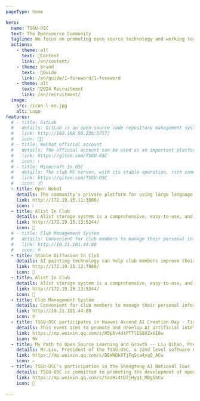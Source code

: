 ```yaml
---
pageType: home

hero:
  name: TSGU-OSC
  text: The Opensource Community
  tagline: We focus on promoting open source technology and working together to promote its development.
  actions:
    - theme: alt
      text: 📖Content
      link: /en/content/
    - theme: brand
      text:  🧭Guide
      link: /en/guide/1-foreword/1-foreword
    - theme: alt
      text: 👤2024 Recruitment
      link: /en/recruitment/
  image:
    src: /icon-l-en.jpg
    alt: Logo
features:
  # - title: GitLab
  #   details: GitLab is an open-source code repository management system that communities can use to manage and maintain their code resources. Through GitLab, community members can easily share code, collaborate on development, and track and manage code changes through version control functionality.
  #   link: http://192.168.50.236:5757/
  #   icon: 🧑‍💻
  # - title: WeChat official account
  #   details: The official account can be used as an important platform for community publicity and promotion. Through the official account, the club can release club information, activity information, work display and other content, attracting more people's attention and participation.
  #   link: https://gitee.com/TSGU-OSC
  #   icon: ℹ️  
  # - title: Minecraft In OSC
  #   details: The club MC server, with its stable operation, rich community activities, friendly community atmosphere, organized team gameplay, customized gaming experience, and good security, provides players with a higher quality and fun Minecraft gaming environment. Club members can also relax during their busy studies.
  #   link: https://gitee.com/TSGU-OSC
  #   icon: 📦️
  - title: Open WebUI
    details: The community's private platform for using large language models provides secure and reliable intelligent tools, efficient reasoning capabilities, and meets the needs of text generation, question answering analysis, and more.
    link: http://172.19.15.11:3000/ 
    icon: ℹ️
  - title: Alist In Club
    details: Alist storage system is a comprehensive, easy-to-use, and easily expandable file list program that can easily manage and access files in various storage services. The club uses it to store relevant learning materials, which can achieve resource sharing.
    link: http://172.19.15.13:5244/
    icon: 💾
  # - title: Club Management System
  #   details: Convenient for club members to manage their personal information here, and also manage club announcements. Improved the cohesion of the club and facilitated the communication of club members.
  #   link: http://10.21.101.44:80
  #   icon: ®
  - title: Stable Diffusion In Club
    details: AI painting technology can help club members improve their artistic creation level and efficiency. By utilizing AI painting software, club members can easily generate images of various styles and gain new creative inspiration.
    link: http://172.19.15.12:7860/
    icon: 🎨
  - title: Alist In Club
    details: Alist storage system is a comprehensive, easy-to-use, and easily expandable file list program that can easily manage and access files in various storage services. The club uses it to store relevant learning materials, which can achieve resource sharing.
    link: http://172.19.15.13:5244/
    icon: 💾
  - title: Club Management System
    details: Convenient for club members to manage their personal information here, and also manage club announcements. Improved the cohesion of the club and facilitated the communication of club members.
    link: http://10.21.101.44:80
    icon: ®
  - title: TSGU-OSC participates in Huawei Ascend AI Creation Day · Tianjin Station event
    details: This event aims to promote and develop AI artificial intelligence for teachers and students through the three dimensions of "new technology, new experience, and new opportunities", create new value for developers, and continuously enrich their achievements
    link: https://mp.weixin.qq.com/s/H5p6v4dtPTTlES88ZxXI8w
    icon: 👓
  - title: My Path to Open Source Learning and Growth -- Liu Qihan, President of Open Source Hongmeng Society
    details: Mr.Liu, President of the TSGU-OSC, a 22nd level software engineering student, Huawei HSD Campus Ambassador, and Open Source Ambassador at the Open Atomic School. Love open source technology, open source culture, and devote oneself to the cause of spreading open source knowledge on campus.
    link: https://mp.weixin.qq.com/s/DEWNDk0TjFqSca4yqO_ACw
    icon: ✏️
  - title: TSGU-OSC's participation in the Shengteng AI National Tour · Tianjin Station event concluded perfectly
    details: TSGU-OSC is committed to promoting the development of open source technology. Through the learning, practice, and promotion of open source technology, it provides students with more professional learning opportunities and career development support, striving to bring more innovation and progress to society and the industry in the future
    link: https://mp.weixin.qq.com/s/tezHi4tD7jHyq1_MDgSbCw
    icon: 🎉

---
```

